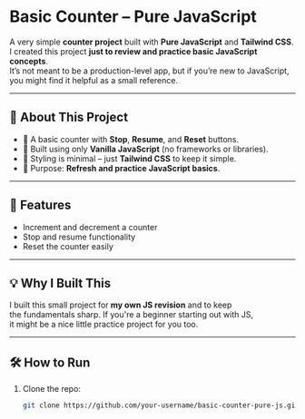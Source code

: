 # Basic Counter – Pure JavaScript

A very simple **counter project** built with **Pure JavaScript** and **Tailwind CSS**.  
I created this project **just to review and practice basic JavaScript concepts**.  
It’s not meant to be a production-level app, but if you’re new to JavaScript,  
you might find it helpful as a small reference.

---

## 🎯 About This Project
- 🔹 A basic counter with **Stop**, **Resume**, and **Reset** buttons.
- 🔹 Built using only **Vanilla JavaScript** (no frameworks or libraries).
- 🔹 Styling is minimal – just **Tailwind CSS** to keep it simple.
- 🔹 Purpose: **Refresh and practice JavaScript basics**.

---

## 🚀 Features
- Increment and decrement a counter  
- Stop and resume functionality  
- Reset the counter easily  

---

## 💡 Why I Built This
I built this small project for **my own JS revision** and to keep  
the fundamentals sharp. If you're a beginner starting out with JS,  
it might be a nice little practice project for you too.  

---

## 🛠️ How to Run
1. Clone the repo:
   ```bash
   git clone https://github.com/your-username/basic-counter-pure-js.git
